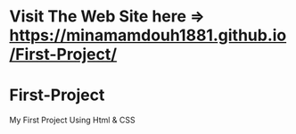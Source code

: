 # Visit The Web Site here => https://minamamdouh1881.github.io/First-Project/

# First-Project
My First Project Using Html &amp; CSS
